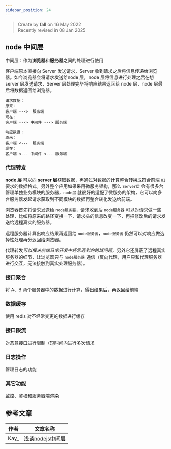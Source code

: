```yaml
---
sidebar_position: 24
---
```

> Create by **fall** on 16 May 2022<br/>
> Recently revised in 08 Jan 2025

## node 中间层

中间层：作为**浏览器**和**服务器**之间的处理进行使用

客户端原本直接向 Server 发送请求，Server 收到请求之后将信息传递给浏览器。如今浏览器会将请求发送给node 层，node 层将信息进行处理之后在想 server 层发送请求，Server 层处理完毕将响应结果返回给 node 层，node 层最后将数据返回给浏览器。

```
请求数据：
原来：
客户端 --->  服务端
现在：
客户端 ---> 中间件 ---> 服务端

响应数据：
原来：
客户端 <---  服务端
现在：
客户端 <--- 中间件 <--- 服务端
```

### 代理转发

**node 层** 可以向 **server 层**获取数据，再通过对数据的计算整合转换成符合前端 `UI` 要求的数据格式。另外整个应用如果采用微服务架构，那么 `Server层` 会有很多台管理单独业务模块的服务器，`node层` 就很好的适配了微服务的架构，它可以向多台服务器发起请求获取到不同模块的数据再整合转化发送给前端。

浏览器首先将请求发送给 `node服务器`，请求收到后 `node服务器` 可以对请求做一些处理，比如将原来的路径变换一下，请求头的信息改变一下，再把修改后的请求发送给远程真实的服务器。

远程服务器计算出响应结果再返回给 `node服务器`，`node服务器` 仍然可以对响应做选择性处理再分返回给浏览器。

代理转发*可以解决前端日常开发中经常遇到的跨域问题*，另外它还屏蔽了远程真实服务器的细节，让浏览器只与 `node服务器` 通信（反向代理，用户只和代理服务器进行交互，无法接触到真实处理服务器）。

### 接口聚合

将 A、B 两个服务器中的数据进行计算，得出结果后，再返回给前端

### 数据缓存

使用 redis 对不经常变更的数据进行缓存

### 接口限流

对恶意接口进行限制（短时间内进行多次请求

### 日志操作

管理日志的功能

### 其它功能

监控、鉴权和服务器端渲染



## 参考文章

| 作者 | 文章名称                                                     |
| ---- | ------------------------------------------------------------ |
| Kay_ | [浅谈nodejs中间层](https://juejin.cn/post/6918260779472912392) |

